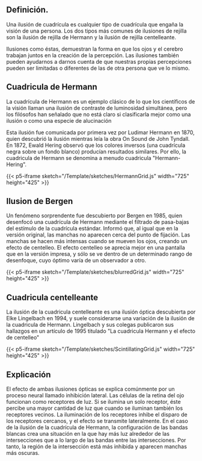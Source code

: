 ## Definición. 

Una ilusión de cuadrícula es cualquier tipo de cuadrícula que engaña la visión de una persona. Los dos tipos más comunes de ilusiones de rejilla son la ilusión de rejilla de Hermann y la ilusión de rejilla centelleante. 

Ilusiones como éstas, demuestran la forma en que los ojos y el cerebro trabajan juntos en la creación de la percepción. Las ilusiones también pueden ayudarnos a darnos cuenta de que nuestras propias percepciones pueden ser limitadas o diferentes de las de otra persona que ve lo mismo. 


## Cuadricula de Hermann

La cuadrícula de Hermann es un ejemplo clásico de lo que los científicos de la visión llaman una ilusión de contraste de luminosidad simultánea, pero los filósofos han señalado que no está claro si clasificarla mejor como una ilusión o como una especie de alucinación

Esta ilusión fue comunicada por primera vez por Ludimar Hermann en 1870, quien descubrió la ilusión mientras leía la obra On Sound de John Tyndall. En 1872, Ewald Hering observó que los colores inversos (una cuadrícula negra sobre un fondo blanco) producían resultados similares. Por ello, la cuadricula de Hermann se denomina a menudo cuadricula "Hermann-Hering". 

{{< p5-iframe sketch="/Template/sketches/HermannGrid.js" width="725" height="425" >}}

## Ilusion de Bergen

Un fenómeno sorprendente fue descubierto por Bergen en 1985, quien desenfocó una cuadrícula de Hermann mediante el filtrado de pasa-bajas del estímulo de la cuadrícula estándar. Informó que, al igual que en la versión original, las manchas no aparecen cerca del punto de fijación. Las manchas se hacen más intensas cuando se mueven los ojos, creando un efecto de centelleo. El efecto centelleo se aprecia mejor en una pantalla que en la versión impresa, y sólo se ve dentro de un determinado rango de desenfoque, cuyo óptimo varía de un observador a otro. 

{{< p5-iframe sketch="/Template/sketches/blurredGrid.js" width="725" height="425" >}}

## Cuadricula centelleante

La ilusión de la cuadricula centelleante es una ilusión óptica descubierta por Elke Lingelbach en 1994, y suele considerarse una variación de la ilusión de la cuadricula de Hermann. Lingelbach y sus colegas publicaron sus hallazgos en un artículo de 1995 titulado "La cuadricula Hermann y el efecto de centelleo" 

{{< p5-iframe sketch="/Template/sketches/ScintillatingGrid.js" width="725" height="425" >}}

## Explicación

El efecto de ambas ilusiones ópticas se explica comúnmente por un proceso neural llamado inhibición lateral. Las células de la retina del ojo funcionan como receptores de luz. Si se ilumina un solo receptor, éste percibe una mayor cantidad de luz que cuando se iluminan también los receptores vecinos. La iluminación de los receptores inhibe el disparo de los receptores cercanos, y el efecto se transmite lateralmente. En el caso de la ilusión de la cuadrícula de Hermann, la configuración de las bandas blancas crea una situación en la que hay más luz alrededor de las intersecciones que a lo largo de las bandas entre las intersecciones. Por tanto, la región de la intersección está más inhibida y aparecen manchas más oscuras.  










